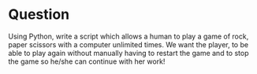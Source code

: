 # Question

Using Python, write a script which allows a human to play a game of rock, paper scissors with a computer unlimited times.
We want the player, to be able to play again without manually having to restart the game and to stop the game so he/she can continue with her work!